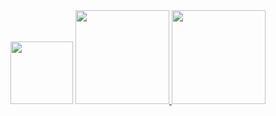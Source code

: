 


<div align="center">
  <img src="https://github.com/user-attachments/assets/c92f5c23-906e-4835-a080-e1db1980056c" width="100" />
  <a href="https://github.com/iowqyz">
    <img height="150em" src="https://github-readme-stats.vercel.app/api?username=iowqyz&count_private=true&include_all_commits=true&show_icons=true&theme=dark&hide_border=false&show_owner=true"/>
    <img height="150em" src="https://github-readme-stats.vercel.app/api/top-langs/?username=iowqyz&theme=dark&hide_border=false&&layout=compact"/>
  </a>
  <p align="center">
    <a href="https://github.com/iowqyz">
</p><br>
      
